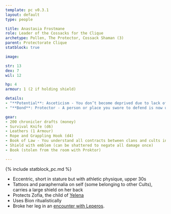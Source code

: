 ```yaml
---
template: pc v0.3.1
layout: default
type: people

title: Anastasia Frostmane
role: Leader of the Cossacks for the Clique
archetype: Pollen, The Protector, Cossack Shaman (3)
parent: Protectorate Clique
statblock: true

image: 

str: 13
dex: 7
wil: 12

hp: 4
armour: 1 (2 if holding shield)

details:
- "**Potential**: Asceticism - You don’t become deprived due to lack of water or food."
- "**Bond**: Protector - A person or place you swore to defend is now under threat, and you will stop at nothing to protect them. You carry a shield with the emblem of your cause."

gear:
- 200 chronicler drafts (money)
- Survival Knife (d6)
- Leathers (1 Armour)
- Rope and Grappling Hook (d4)
- Book of Law - You understand all contracts between clans and cults in Pollen
- Shield with emblem (can be shattered to negate all damage once)
- Book (stolen from the room with Proktor)

---
```


{% include statblock_pc.md %}

- Eccentric, short in stature but with athletic physique, upper 30s
- Tattoos and paraphernalia on self (some belonging to other Cults), carries a large shield on her back
- Protects Zofia, the child of [Yelena](Yelena.md)
- Uses Bion ritualistically
- Broke her leg in an [encounter with Leperos](../../campaigns/ConnectNikopol/StationWork2.md).
